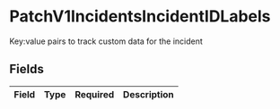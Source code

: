 # PatchV1IncidentsIncidentIDLabels

Key:value pairs to track custom data for the incident


## Fields

| Field       | Type        | Required    | Description |
| ----------- | ----------- | ----------- | ----------- |